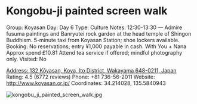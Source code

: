 # Kongobu-ji painted screen walk

Group: Koyasan
Day: Day 6
Type: Culture
Notes: 12:30-13:30 — Admire fusuma paintings and Banryutei rock garden at the head temple of Shingon Buddhism. 5-minute taxi from Koyasan Station; shoe lockers available. Booking: No reservations; entry ¥1,000 payable in cash. With You + Nana Approx spend £10.81 Attend tea service if offered; mindful photography only.
Visited: No

[Address: 132 Kōyasan, Koya, Ito District, Wakayama 648-0211, Japan](https://maps.google.com/?cid=3067988105565081029)
Rating: 4.5 (6772 reviews)
Phone: +81 736-56-2011
Website: http://www.koyasan.or.jp/
Coordinates: 34.214028, 135.5840943

![kongobu_ji_painted_screen_walk.jpg](Kongobu-ji%20painted%20screen%20walk%20kongobujipai011917cd42/kongobu_ji_painted_screen_walk.jpg)
